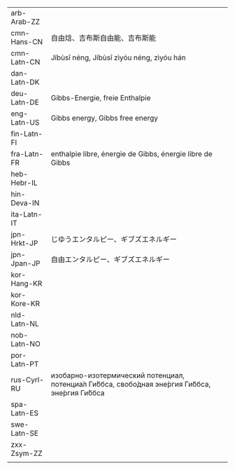 | | | |
|-|-|-|
| arb-Arab-ZZ |  |  |
| cmn-Hans-CN | 自由焓、吉布斯自由能、吉布斯能 |  |
| cmn-Latn-CN | Jíbùsī néng, Jíbùsī zìyóu néng, zìyóu hán |  |
| dan-Latn-DK |  |  |
| deu-Latn-DE | Gibbs-Energie, freie Enthalpie |  |
| eng-Latn-US | Gibbs energy, Gibbs free energy |  |
| fin-Latn-FI |  |  |
| fra-Latn-FR | enthalpie libre, énergie de Gibbs, énergie libre de Gibbs |  |
| heb-Hebr-IL |  |  |
| hin-Deva-IN |  |  |
| ita-Latn-IT |  |  |
| jpn-Hrkt-JP | じゆうエンタルピー、ギブズエネルギー |  |
| jpn-Jpan-JP | 自由エンタルピー、ギブズエネルギー |  |
| kor-Hang-KR |  |  |
| kor-Kore-KR |  |  |
| nld-Latn-NL |  |  |
| nob-Latn-NO |  |  |
| por-Latn-PT |  |  |
| rus-Cyrl-RU | изобарно-изотермический потенциал, потенциа́л Ги́ббса, свобо́дная эне́ргия Ги́ббса, эне́ргия Ги́ббса |  |
| spa-Latn-ES |  |  |
| swe-Latn-SE |  |  |
| zxx-Zsym-ZZ |  |  |
|  |  |  |